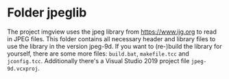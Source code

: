 # Folder jpeglib

The project imgview uses the jpeg library from https://www.ijg.org to read in
JPEG files. This folder contains all necessary header and library files to
use the library in the version jpeg-9d. If you want to (re-)build the library
for yourself, there are some more files: `build.bat`, `makefile.tcc` and
`jconfig.tcc`. Additionally there's a Visual Studio 2019 project file
`jpeg-9d.vcxproj`.
